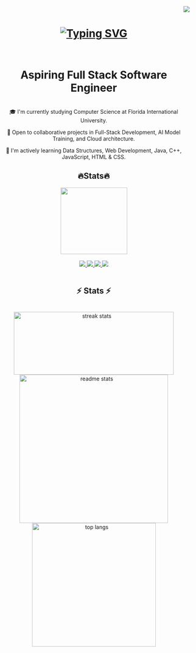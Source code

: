 
<p align = right>
<img src="https://komarev.com/ghpvc/?username=your-github-username&color=ff69b4"/>
</p>

<h1 align="center">
    <a href="https://git.io/typing-svg">
      <img src="https://readme-typing-svg.demolab.com?font=Fira+Code&size=30&pause=1000&color=24F700&center=true&random=false&width=435&lines=Hello%F0%9F%91%8BHola%F0%9F%92%95%E3%81%93%E3%82%93%E3%81%AB%E3%81%A1%E3%81%AF%E2%9C%8C;I'm+Jin+Carballosa)" alt="Typing SVG" />
    </a>
</h1>

<br />

<h1 align="center" margin-bottom:'10px'>Aspiring Full Stack Software Engineer</h1>

<br />

<div align=center>
  🎓 I'm currently studying Computer Science at Florida International University.

  🔭 Open to collaborative projects in Full-Stack Development, AI Model Training, and Cloud architecture.

  🌱 I'm actively learning Data Structures, Web Development, Java, C++, JavaScript, HTML & CSS.
</div>

<h2 align=center>
  🔥Stats🔥
</h2>

<div align = center>
  <img height=175 src="https://streak-stats.demolab.com/?user=jincito&theme=dark" />
</div>

<br />
<div align="center">
  <a href="mailto:jinlegends@gmail.com">
    <img src="https://img.shields.io/badge/Gmail-333333?style=for-the-badge&logo=gmail&logoColor=red target="_blank" />
  </a>
  <a href="https://www.linkedin.com/in/jin-carballosa/" target="_blank">
    <img src="https://img.shields.io/badge/LinkedIn-0077B5?style=for-the-badge&logo=linkedin&logoColor=white" target="_blank" />
  </a>
  <a href="https://discord.com/users/ggjin" target="_blank">
    <img src="https://img.shields.io/badge/Discord-5865F2?style=for-the-badge&logo=discord&logoColor=white" target="_blank" />
  </a>
    <a href="https://jincito.github.io" target="_blank">
    <img src="https://img.shields.io/badge/Portfolio-FF5722?style=for-the-badge&logo=todoist&logoColor=white" target="_blank" />
  </a>
</div>

<br />

<h2 align="center">⚡ Stats ⚡</h2>

<br>
<div align=center>

  <img width="420" height="165" src="https://streak-stats.demolab.com/?user=jincito&theme=react&border_radius=10" alt="streak stats"/>

  <img width=390 src="https://github-readme-stats.vercel.app/api?username=jincito&show_icons=true&theme=react&rank_icon=github&border_radius=10" alt="readme stats" />
  <br/>
  <img width=325 align="center" src="https://github-readme-stats.vercel.app/api/top-langs/?username=jincito&Langs_count=8&layout=compact&theme=react&border_radius=10&size_weight=0.5&count_weight=0.5&exclude_repo=github-readme-stats" alt="top langs" />

  </div>

<br/><br/>
<br/>
